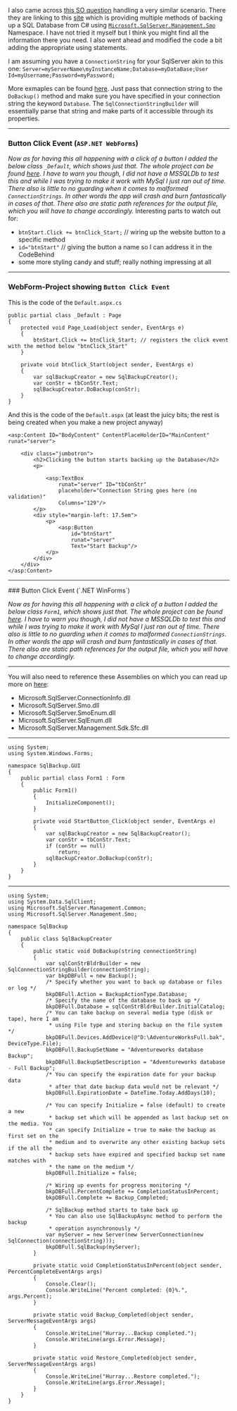 I also came across [this SO question](http://stackoverflow.com/a/9835603/1352384) handling a very similar scenario.
There they are linking to this [site](http://www.mssqltips.com/sqlservertip/1849/backup-and-restore-sql-server-databases-programmatically-with-smo/) which is providing multiple methods of backing up a SQL Database from C# using [`Microsoft.SqlServer.Management.Smo`](https://msdn.microsoft.com/en-us/library/microsoft.sqlserver.management.smo.backup(v=sql.120).aspx) Namespace. I have not tried it myself but I think you might find all the information there you need.
I also went ahead and modified the code a bit adding the appropriate using statements. 

I am assuming you have a `ConnectionString` for your SqlServer akin to this one: `Server=myServerName\myInstanceName;Database=myDataBase;User Id=myUsername;Password=myPassword;` 

More exmaples can be found [here](https://www.connectionstrings.com/sql-server/).
Just pass that connection string to the `DoBackup()` method and make sure you have specified in your connection string the keyword `Database`. The `SqlConnectionStringBuilder` will essentially parse that string and make parts of it accessible through its properties.
<hr>

### Button Click Event (`ASP.NET WebForms`)

_Now as for having this all happening with a click of a button I added the below class `_Default`, which shows just that. The whole project can be found [here](https://github.com/Rusk85/ExampleSqlBackupCreator).
I have to warn you though, I did not have a MSSQLDb to test this and while I was trying to make it work with MySql I just ran out of time. There also is little to no guarding when it comes to malformed `ConnectionStrings`. In other words the app will crash and burn fantastically in cases of that.
There also are static path references for the output file, which you will have to change accordingly._
Interesting parts to watch out for:

- `btnStart.Click += btnClick_Start;` // wiring up the website button to a specific method
- `id="btnStart"` // giving the button a name so I can address it in the CodeBehind
- some more styling candy and stuff; really nothing impressing at all

<hr>

### WebForm-Project showing `Button Click Event`

This is the code of the `Default.aspx.cs`

    public partial class _Default : Page
    {
        protected void Page_Load(object sender, EventArgs e)
        {
            btnStart.Click += btnClick_Start; // registers the click event with the method below "btnClick_Start"
        }

        private void btnClick_Start(object sender, EventArgs e)
        {
            var sqlBackupCreator = new SqlBackupCreator();
            var conStr = tbConStr.Text;
            sqlBackupCreator.DoBackup(conStr);
        }
    }


And this is the code of the `Default.aspx` (at least the juicy bits; the rest is being created when you make a new project anyway)

	<asp:Content ID="BodyContent" ContentPlaceHolderID="MainContent" runat="server">

		<div class="jumbotron">
			<h2>Clicking the button starts backing up the Database</h2>
			<p>

				<asp:TextBox
					runat="server" ID="tbConStr"
					placeholder="Connection String goes here (no validation)"
					Columns="129"/>
			</p>
			<div style="margin-left: 17.5em">
				<p>
					<asp:Button
						id="btnStart"
						runat="server"
						Text="Start Backup"/>
				</p>
			</div>
		</div>
	</asp:Content>

<hr>
### Button Click Event (`.NET WinForms`)

_Now as for having this all happening with a click of a button I added the below class `Form1`, which shows just that. The whole project can be found [here](https://github.com/Rusk85/ExampleSqlBackupCreator).
I have to warn you though, I did not have a MSSQLDb to test this and while I was trying to make it work with MySql I just ran out of time. There also is little to no guarding when it comes to malformed `ConnectionStrings`. In other words the app will crash and burn fantastically in cases of that.
There also are static path references for the output file, which you will have to change accordingly._
<hr>

You will also need to reference these Assemblies on which you can read up more on [here](https://www.mssqltips.com/sqlservertip/1826/getting-started-with-sql-server-management-objects-smo/):

- Microsoft.SqlServer.ConnectionInfo.dll
- Microsoft.SqlServer.Smo.dll
- Microsoft.SqlServer.SmoEnum.dll
- Microsoft.SqlServer.SqlEnum.dll
- Microsoft.SqlServer.Management.Sdk.Sfc.dll    
    
<hr>
	
	using System;
	using System.Windows.Forms;

	namespace SqlBackup.GUI
	{
		public partial class Form1 : Form
		{
			public Form1()
			{
				InitializeComponent();
			}

			private void StartButton_Click(object sender, EventArgs e)
			{
				var sqlBackupCreator = new SqlBackupCreator();
				var conStr = tbConStr.Text;
				if (conStr == null)
					return;
				sqlBackupCreator.DoBackup(conStr);
			}
		}
	}

<hr>

	using System;
	using System.Data.SqlClient;
	using Microsoft.SqlServer.Management.Common;
	using Microsoft.SqlServer.Management.Smo;

	namespace SqlBackup
	{
		public class SqlBackupCreator
		{
			public static void DoBackup(string connectionString)
			{
				var sqlConStrBldrBuilder = new SqlConnectionStringBuilder(connectionString);
				var bkpDBFull = new Backup();
				/* Specify whether you want to back up database or files or log */
				bkpDBFull.Action = BackupActionType.Database;
				/* Specify the name of the database to back up */
				bkpDBFull.Database = sqlConStrBldrBuilder.InitialCatalog;
				/* You can take backup on several media type (disk or tape), here I am
				 * using File type and storing backup on the file system */
				bkpDBFull.Devices.AddDevice(@"D:\AdventureWorksFull.bak", DeviceType.File);
				bkpDBFull.BackupSetName = "Adventureworks database Backup";
				bkpDBFull.BackupSetDescription = "Adventureworks database - Full Backup";
				/* You can specify the expiration date for your backup data
				 * after that date backup data would not be relevant */
				bkpDBFull.ExpirationDate = DateTime.Today.AddDays(10);

				/* You can specify Initialize = false (default) to create a new 
				 * backup set which will be appended as last backup set on the media. You
				 * can specify Initialize = true to make the backup as first set on the
				 * medium and to overwrite any other existing backup sets if the all the
				 * backup sets have expired and specified backup set name matches with
				 * the name on the medium */
				bkpDBFull.Initialize = false;

				/* Wiring up events for progress monitoring */
				bkpDBFull.PercentComplete += CompletionStatusInPercent;
				bkpDBFull.Complete += Backup_Completed;

				/* SqlBackup method starts to take back up
				 * You can also use SqlBackupAsync method to perform the backup 
				 * operation asynchronously */
				var myServer = new Server(new ServerConnection(new SqlConnection(connectionString)));
				bkpDBFull.SqlBackup(myServer);
			}

			private static void CompletionStatusInPercent(object sender, PercentCompleteEventArgs args)
			{
				Console.Clear();
				Console.WriteLine("Percent completed: {0}%.", args.Percent);
			}

			private static void Backup_Completed(object sender, ServerMessageEventArgs args)
			{
				Console.WriteLine("Hurray...Backup completed.");
				Console.WriteLine(args.Error.Message);
			}

			private static void Restore_Completed(object sender, ServerMessageEventArgs args)
			{
				Console.WriteLine("Hurray...Restore completed.");
				Console.WriteLine(args.Error.Message);
			}
		}
	}
	
